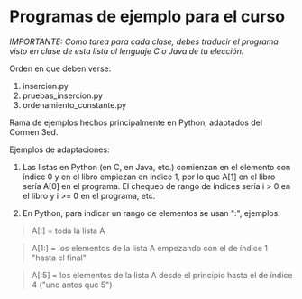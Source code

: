 # Programas de ejemplo para el curso

*IMPORTANTE: Como tarea para cada clase, debes traducir el programa visto en
clase de esta lista al lenguaje C o Java de tu elección.*

Orden en que deben verse:

1. insercion.py
1. pruebas_insercion.py
1. ordenamiento_constante.py


Rama de ejemplos hechos principalmente en Python, adaptados del Cormen 3ed.

Ejemplos de adaptaciones:

1. Las listas en Python (en C, en Java, etc.) comienzan en el elemento con
índice 0 y en el libro empiezan en índice 1, por lo que A[1] en el libro sería
A[0] en el programa. El chequeo de rango de índices sería i > 0 en el libro y
i >= 0 en el programa, etc.

2. En Python, para indicar un rango de elementos se usan ":", ejemplos:

  >A[:] = toda la lista A

  >A[1:] = los elementos de la lista A empezando con el de índice 1 "hasta el final"

  >A[:5] = los elementos de la lista A desde el principio hasta el de índice 4 ("uno antes que 5")
